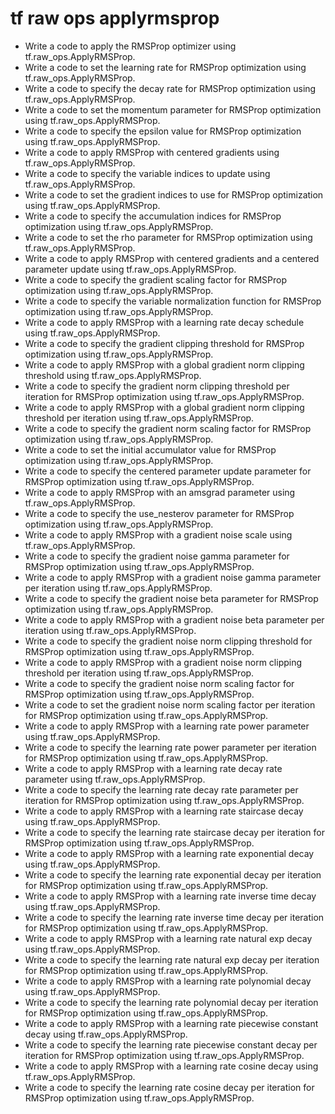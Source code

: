# tf raw ops applyrmsprop

- Write a code to apply the RMSProp optimizer using tf.raw_ops.ApplyRMSProp.
- Write a code to set the learning rate for RMSProp optimization using tf.raw_ops.ApplyRMSProp.
- Write a code to specify the decay rate for RMSProp optimization using tf.raw_ops.ApplyRMSProp.
- Write a code to set the momentum parameter for RMSProp optimization using tf.raw_ops.ApplyRMSProp.
- Write a code to specify the epsilon value for RMSProp optimization using tf.raw_ops.ApplyRMSProp.
- Write a code to apply RMSProp with centered gradients using tf.raw_ops.ApplyRMSProp.
- Write a code to specify the variable indices to update using tf.raw_ops.ApplyRMSProp.
- Write a code to set the gradient indices to use for RMSProp optimization using tf.raw_ops.ApplyRMSProp.
- Write a code to specify the accumulation indices for RMSProp optimization using tf.raw_ops.ApplyRMSProp.
- Write a code to set the rho parameter for RMSProp optimization using tf.raw_ops.ApplyRMSProp.
- Write a code to apply RMSProp with centered gradients and a centered parameter update using tf.raw_ops.ApplyRMSProp.
- Write a code to specify the gradient scaling factor for RMSProp optimization using tf.raw_ops.ApplyRMSProp.
- Write a code to specify the variable normalization function for RMSProp optimization using tf.raw_ops.ApplyRMSProp.
- Write a code to apply RMSProp with a learning rate decay schedule using tf.raw_ops.ApplyRMSProp.
- Write a code to specify the gradient clipping threshold for RMSProp optimization using tf.raw_ops.ApplyRMSProp.
- Write a code to apply RMSProp with a global gradient norm clipping threshold using tf.raw_ops.ApplyRMSProp.
- Write a code to specify the gradient norm clipping threshold per iteration for RMSProp optimization using tf.raw_ops.ApplyRMSProp.
- Write a code to apply RMSProp with a global gradient norm clipping threshold per iteration using tf.raw_ops.ApplyRMSProp.
- Write a code to specify the gradient norm scaling factor for RMSProp optimization using tf.raw_ops.ApplyRMSProp.
- Write a code to set the initial accumulator value for RMSProp optimization using tf.raw_ops.ApplyRMSProp.
- Write a code to specify the centered parameter update parameter for RMSProp optimization using tf.raw_ops.ApplyRMSProp.
- Write a code to apply RMSProp with an amsgrad parameter using tf.raw_ops.ApplyRMSProp.
- Write a code to specify the use_nesterov parameter for RMSProp optimization using tf.raw_ops.ApplyRMSProp.
- Write a code to apply RMSProp with a gradient noise scale using tf.raw_ops.ApplyRMSProp.
- Write a code to specify the gradient noise gamma parameter for RMSProp optimization using tf.raw_ops.ApplyRMSProp.
- Write a code to apply RMSProp with a gradient noise gamma parameter per iteration using tf.raw_ops.ApplyRMSProp.
- Write a code to specify the gradient noise beta parameter for RMSProp optimization using tf.raw_ops.ApplyRMSProp.
- Write a code to apply RMSProp with a gradient noise beta parameter per iteration using tf.raw_ops.ApplyRMSProp.
- Write a code to specify the gradient noise norm clipping threshold for RMSProp optimization using tf.raw_ops.ApplyRMSProp.
- Write a code to apply RMSProp with a gradient noise norm clipping threshold per iteration using tf.raw_ops.ApplyRMSProp.
- Write a code to specify the gradient noise norm scaling factor for RMSProp optimization using tf.raw_ops.ApplyRMSProp.
- Write a code to set the gradient noise norm scaling factor per iteration for RMSProp optimization using tf.raw_ops.ApplyRMSProp.
- Write a code to apply RMSProp with a learning rate power parameter using tf.raw_ops.ApplyRMSProp.
- Write a code to specify the learning rate power parameter per iteration for RMSProp optimization using tf.raw_ops.ApplyRMSProp.
- Write a code to apply RMSProp with a learning rate decay rate parameter using tf.raw_ops.ApplyRMSProp.
- Write a code to specify the learning rate decay rate parameter per iteration for RMSProp optimization using tf.raw_ops.ApplyRMSProp.
- Write a code to apply RMSProp with a learning rate staircase decay using tf.raw_ops.ApplyRMSProp.
- Write a code to specify the learning rate staircase decay per iteration for RMSProp optimization using tf.raw_ops.ApplyRMSProp.
- Write a code to apply RMSProp with a learning rate exponential decay using tf.raw_ops.ApplyRMSProp.
- Write a code to specify the learning rate exponential decay per iteration for RMSProp optimization using tf.raw_ops.ApplyRMSProp.
- Write a code to apply RMSProp with a learning rate inverse time decay using tf.raw_ops.ApplyRMSProp.
- Write a code to specify the learning rate inverse time decay per iteration for RMSProp optimization using tf.raw_ops.ApplyRMSProp.
- Write a code to apply RMSProp with a learning rate natural exp decay using tf.raw_ops.ApplyRMSProp.
- Write a code to specify the learning rate natural exp decay per iteration for RMSProp optimization using tf.raw_ops.ApplyRMSProp.
- Write a code to apply RMSProp with a learning rate polynomial decay using tf.raw_ops.ApplyRMSProp.
- Write a code to specify the learning rate polynomial decay per iteration for RMSProp optimization using tf.raw_ops.ApplyRMSProp.
- Write a code to apply RMSProp with a learning rate piecewise constant decay using tf.raw_ops.ApplyRMSProp.
- Write a code to specify the learning rate piecewise constant decay per iteration for RMSProp optimization using tf.raw_ops.ApplyRMSProp.
- Write a code to apply RMSProp with a learning rate cosine decay using tf.raw_ops.ApplyRMSProp.
- Write a code to specify the learning rate cosine decay per iteration for RMSProp optimization using tf.raw_ops.ApplyRMSProp.